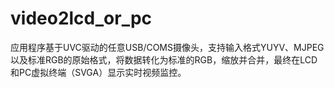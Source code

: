 # video2lcd_or_pc
 应用程序基于UVC驱动的任意USB/COMS摄像头，支持输入格式YUYV、MJPEG以及标准RGB的原始格式，将数据转化为标准的RGB，缩放并合并，最终在LCD和PC虚拟终端（SVGA）显示实时视频监控。
